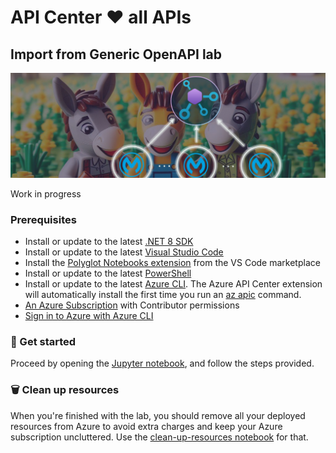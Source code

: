 # API Center ❤️ all APIs

## Import from Generic OpenAPI lab
![image](../../images/import-from-mulesoft.png)

Work in progress

### Prerequisites
- Install or update to the latest [.NET 8 SDK](https://dotnet.microsoft.com/en-us/download)
- Install or update to the latest [Visual Studio Code](https://code.visualstudio.com/)
- Install the [Polyglot Notebooks extension](https://marketplace.visualstudio.com/items?itemName=ms-dotnettools.dotnet-interactive-vscode) from the VS Code marketplace
- Install or update to the latest [PowerShell](https://learn.microsoft.com/en-us/powershell/scripting/install/installing-powershell)
- Install or update to the latest [Azure CLI](https://learn.microsoft.com/en-us/cli/azure/install-azure-cli). The Azure API Center extension will automatically install the first time you run an [az apic](https://learn.microsoft.com/en-us/cli/azure/apic?view=azure-cli-latest) command.
- [An Azure Subscription](https://azure.microsoft.com/en-us/free/) with Contributor permissions
- [Sign in to Azure with Azure CLI](https://learn.microsoft.com/en-us/cli/azure/authenticate-azure-cli-interactively)

### 🚀 Get started
Proceed by opening the [Jupyter notebook](import-from-mulesoft.ipynb), and follow the steps provided.

### 🗑️ Clean up resources
When you're finished with the lab, you should remove all your deployed resources from Azure to avoid extra charges and keep your Azure subscription uncluttered.
Use the [clean-up-resources notebook](clean-up-resources.ipynb) for that.